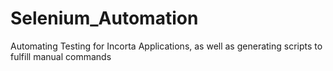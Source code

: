 # Selenium_Automation
Automating Testing for Incorta Applications, as well as generating scripts to fulfill manual commands
